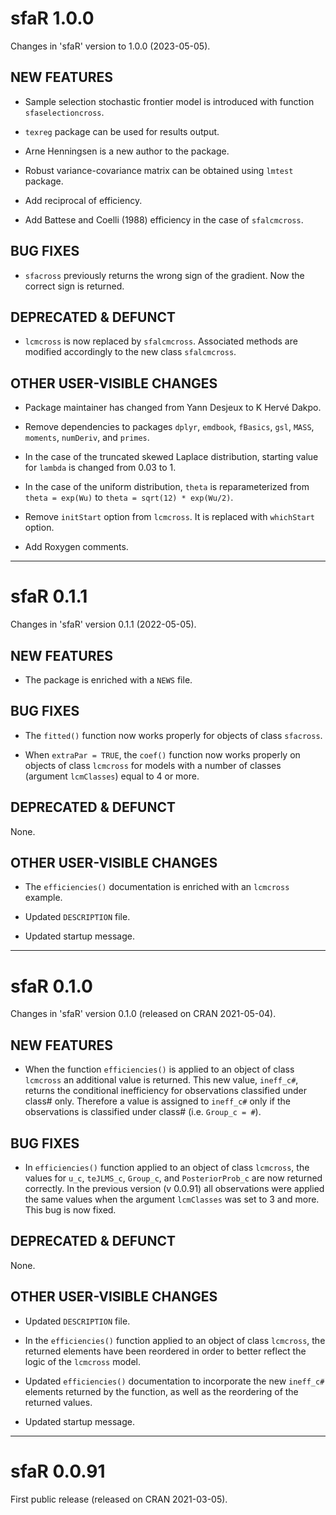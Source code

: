 # sfaR 1.0.0
Changes in 'sfaR' version to 1.0.0 (2023-05-05).

## NEW FEATURES

* Sample selection stochastic frontier model is introduced with function
`sfaselectioncross`.

* `texreg` package can be used for results output.

* Arne Henningsen is a new author to the package.

* Robust variance-covariance matrix can be obtained using `lmtest` package.

* Add reciprocal of efficiency.

* Add Battese and Coelli (1988) efficiency in the case of `sfalcmcross`.

## BUG FIXES

* `sfacross` previously returns the wrong sign of the gradient. Now the correct 
sign is returned.

## DEPRECATED & DEFUNCT

* `lcmcross` is now replaced by `sfalcmcross`. Associated methods are 
modified accordingly to the new class `sfalcmcross`.

## OTHER USER-VISIBLE CHANGES

* Package maintainer has changed from Yann Desjeux to K Hervé Dakpo.

* Remove dependencies to packages `dplyr`, `emdbook`, `fBasics`, `gsl`, `MASS`,
`moments`, `numDeriv`, and `primes`.

* In the case of the truncated skewed Laplace distribution, starting value for
`lambda` is changed from 0.03 to 1.
 
* In the case of the uniform distribution, `theta` is reparameterized from
`theta = exp(Wu)` to `theta = sqrt(12) * exp(Wu/2)`.
 
* Remove `initStart` option from `lcmcross`. It is replaced with `whichStart` option.

* Add Roxygen comments.

***
# sfaR 0.1.1
Changes in 'sfaR' version 0.1.1 (2022-05-05).

## NEW FEATURES

* The package is enriched with a `NEWS` file.

## BUG FIXES

* The `fitted()` function now works properly for objects of class `sfacross`.

* When `extraPar = TRUE`, the `coef()` function now works properly on objects of class `lcmcross` for models with a number of classes (argument `lcmClasses`) equal to 4 or more.

## DEPRECATED & DEFUNCT
None.

## OTHER USER-VISIBLE CHANGES

* The `efficiencies()` documentation is enriched with an `lcmcross` example.

* Updated `DESCRIPTION` file.

* Updated startup message.

***
# sfaR 0.1.0
Changes in 'sfaR' version 0.1.0 (released on CRAN 2021-05-04).

## NEW FEATURES

* When the function `efficiencies()` is applied to an object of class `lcmcross` an additional value is returned. This new value, `ineff_c#`, returns the conditional inefficiency for observations classified under class# only. Therefore a value is assigned to `ineff_c#` only if the observations is classified under class# (i.e. `Group_c = #`).

## BUG FIXES

* In `efficiencies()` function applied to an object of class `lcmcross`, the values for `u_c`, `teJLMS_c`, `Group_c`, and `PosteriorProb_c` are now returned correctly. In the previous version (v 0.0.91) all observations were applied the same values when the argument `lcmClasses` was set to 3 and more. This bug is now fixed.

## DEPRECATED & DEFUNCT
None.

## OTHER USER-VISIBLE CHANGES

* Updated `DESCRIPTION` file.

* In the `efficiencies()` function applied to an object of class `lcmcross`, the returned elements have been reordered in order to better reflect the logic of the `lcmcross` model.

* Updated `efficiencies()` documentation to incorporate the new `ineff_c#` elements returned by the function, as well as the reordering of the returned values.

* Updated startup message.

***
# sfaR 0.0.91
First public release (released on CRAN 2021-03-05).
